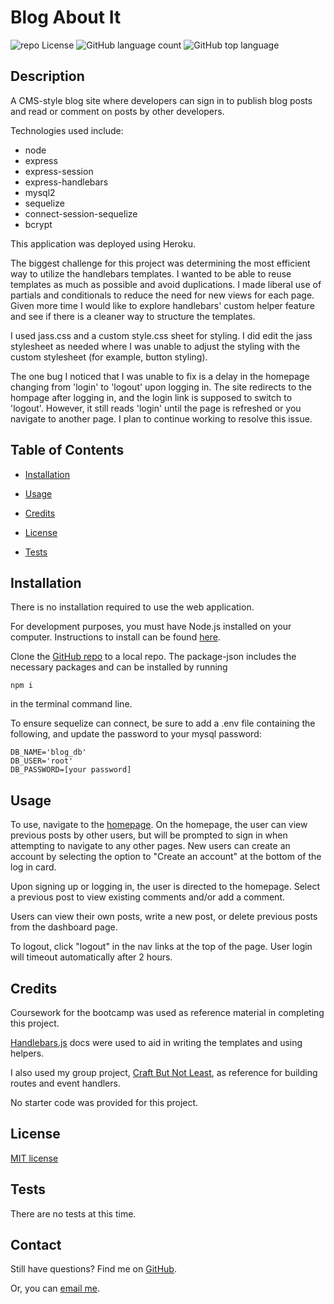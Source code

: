 # Blog About It
![repo License](https://img.shields.io/github/license/rbkeyes/team-profile-generator?color=green)
![GitHub language count](https://img.shields.io/github/languages/count/rbkeyes/team-profile-generator?color=purple)
![GitHub top language](https://img.shields.io/github/languages/top/rbkeyes/team-profile-generator)


## Description

A CMS-style blog site where developers can sign in to publish blog posts and read or comment on posts by other developers. 

Technologies used include: 
- node
- express
- express-session
- express-handlebars
- mysql2
- sequelize
- connect-session-sequelize
- bcrypt

This application was deployed using Heroku.

The biggest challenge for this project was determining the most efficient way to utilize the handlebars templates. I wanted to be able to reuse templates as much as possible and avoid duplications. I made liberal use of partials and conditionals to reduce the need for new views for each page. Given more time I would like to explore handlebars' custom helper feature and see if there is a cleaner way to structure the templates.

I used jass.css and a custom style.css sheet for styling. I did edit the jass stylesheet as needed where I was unable to adjust the styling with the custom stylesheet (for example, button styling).

The one bug I noticed that I was unable to fix is a delay in the homepage changing from 'login' to 'logout' upon logging in. The site redirects to the hompage after logging in, and the login link is supposed to switch to 'logout'. However, it still reads 'login' until the page is refreshed or you navigate to another page. I plan to continue working to resolve this issue.

## Table of Contents

- [Installation](#installation)

- [Usage](#usage)

- [Credits](#credits)

- [License](#license)

- [Tests](#tests)


## Installation

There is no installation required to use the web application.

For development purposes, you must have Node.js installed on your computer. Instructions to install can be found [here](https://nodejs.org/en/).

Clone the [GitHub repo](https://github.com/rbkeyes/blog-about-it) to a local repo. The package-json includes the necessary packages and can be installed by running 
```
npm i
```
in the terminal command line. 

To ensure sequelize can connect, be sure to add a .env file containing the following, and update the password to your mysql password:
```
DB_NAME='blog_db'
DB_USER='root'
DB_PASSWORD=[your password]
```

## Usage

To use, navigate to the [homepage](https://blog-about-it.herokuapp.com/). On the homepage, the user can view previous posts by other users, but will be prompted to sign in when attempting to navigate to any other pages. New users can create an account by selecting the option to "Create an account" at the bottom of the log in card. 

Upon signing up or logging in, the user is directed to the homepage. Select a previous post to view existing comments and/or add a comment.

Users can view their own posts, write a new post, or delete previous posts from the dashboard page. 

To logout, click "logout" in the nav links at the top of the page. User login will timeout automatically after 2 hours.


## Credits

Coursework for the bootcamp was used as reference material in completing this project.

[Handlebars.js](https://handlebarsjs.com/guide/) docs were used to aid in writing the templates and using helpers.

I also used my group project, [Craft But Not Least](https://github.com/rbkeyes/craft-but-not-least), as reference for building routes and event handlers.

No starter code was provided for this project.


## License

[MIT license](./LICENSE)


## Tests

There are no tests at this time.


## Contact

Still have questions? Find me on [GitHub](https://github.com/rbkeyes).

Or, you can [email me](mailto:rbkeyes@gmail.com).
